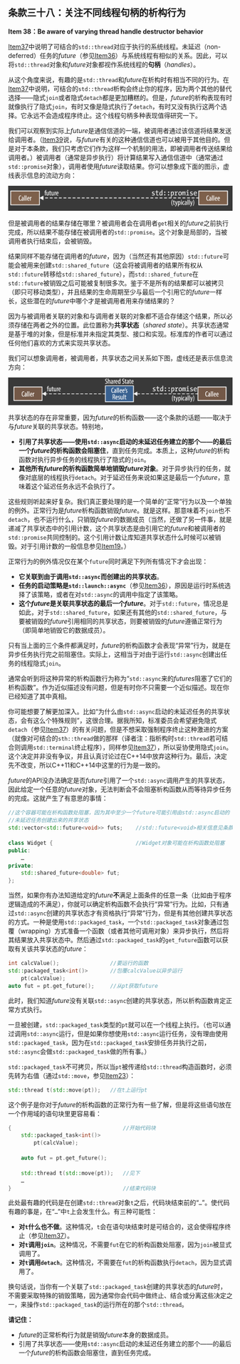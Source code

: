 ## 条款三十八：关注不同线程句柄的析构行为

**Item 38：Be aware of varying thread handle destructor behavior**

[Item37](https://github.com/kelthuzadx/EffectiveModernCppChinese/blob/master/7.TheConcurrencyAPI/item37.md)中说明了可结合的`std::thread`对应于执行的系统线程。未延迟（non-deferred）任务的*future*（参见[Item36](https://github.com/kelthuzadx/EffectiveModernCppChinese/blob/master/7.TheConcurrencyAPI/item36.md)）与系统线程有相似的关系。因此，可以将`std::thread`对象和*future*对象都视作系统线程的**句柄**（*handles*）。

从这个角度来说，有趣的是`std::thread`和*future*在析构时有相当不同的行为。在[Item37](https://github.com/kelthuzadx/EffectiveModernCppChinese/blob/master/7.TheConcurrencyAPI/item37.md)中说明，可结合的`std::thread`析构会终止你的程序，因为两个其他的替代选择——隐式`join`或者隐式`detach`都是更加糟糕的。但是，*future*的析构表现有时就像执行了隐式`join`，有时又像是隐式执行了`detach`，有时又没有执行这两个选择。它永远不会造成程序终止。这个线程句柄多种表现值得研究一下。

我们可以观察到实际上*future*是通信信道的一端，被调用者通过该信道将结果发送给调用者。（[Item39](https://github.com/kelthuzadx/EffectiveModernCppChinese/blob/master/7.TheConcurrencyAPI/item39.md)说，与*future*有关的这种通信信道也可以被用于其他目的。但是对于本条款，我们只考虑它们作为这样一个机制的用法，即被调用者传送结果给调用者。）被调用者（通常是异步执行）将计算结果写入通信信道中（通常通过`std::promise`对象），调用者使用*future*读取结果。你可以想象成下面的图示，虚线表示信息的流动方向：

![item38_fig1](media/item38_fig1.png)

但是被调用者的结果存储在哪里？被调用者会在调用者`get`相关的*future*之前执行完成，所以结果不能存储在被调用者的`std::promise`。这个对象是局部的，当被调用者执行结束后，会被销毁。

结果同样不能存储在调用者的*future*，因为（当然还有其他原因）`std::future`可能会被用来创建`std::shared_future`（这会将被调用者的结果所有权从`std::future`转移给`std::shared_future`），而`std::shared_future`在`std::future`被销毁之后可能被复制很多次。鉴于不是所有的结果都可以被拷贝（即只可移动类型），并且结果的生命周期至少与最后一个引用它的*future*一样长，这些潜在的*future*中哪个才是被调用者用来存储结果的？

因为与被调用者关联的对象和与调用者关联的对象都不适合存储这个结果，所以必须存储在两者之外的位置。此位置称为**共享状态**（*shared state*）。共享状态通常是基于堆的对象，但是标准并未指定其类型、接口和实现。标准库的作者可以通过任何他们喜欢的方式来实现共享状态。

我们可以想象调用者，被调用者，共享状态之间关系如下图，虚线还是表示信息流方向：

![item38_fig2](media/item38_fig2.png)

共享状态的存在非常重要，因为*future*的析构函数——这个条款的话题——取决于与*future*关联的共享状态。特别地，

- **引用了共享状态——使用`std::async`启动的未延迟任务建立的那个——的最后一个*future*的析构函数会阻塞住**，直到任务完成。本质上，这种*future*的析构函数对执行异步任务的线程执行了隐式的`join`。
- **其他所有*future*的析构函数简单地销毁*future*对象**。对于异步执行的任务，就像对底层的线程执行`detach`。对于延迟任务来说如果这是最后一个*future*，意味着这个延迟任务永远不会执行了。

这些规则听起来好复杂。我们真正要处理的是一个简单的“正常”行为以及一个单独的例外。正常行为是*future*析构函数销毁*future*。就是这样。那意味着不`join`也不`detach`，也不运行什么，只销毁*future*的数据成员（当然，还做了另一件事，就是递减了共享状态中的引用计数，这个共享状态是由引用它的*future*和被调用者的`std::promise`共同控制的。这个引用计数让库知道共享状态什么时候可以被销毁。对于引用计数的一般信息参见[Item19](https://github.com/kelthuzadx/EffectiveModernCppChinese/blob/master/4.SmartPointers/item19.md)。）

正常行为的例外情况仅在某个`future`同时满足下列所有情况下才会出现：

- **它关联到由于调用`std::async`而创建出的共享状态**。
- **任务的启动策略是`std::launch::async`**（参见[Item36](https://github.com/kelthuzadx/EffectiveModernCppChinese/blob/master/7.TheConcurrencyAPI/item36.md)），原因是运行时系统选择了该策略，或者在对`std::async`的调用中指定了该策略。
- **这个*future*是关联共享状态的最后一个*future***。对于`std::future`，情况总是如此，对于`std::shared_future`，如果还有其他的`std::shared_future`，与要被销毁的*future*引用相同的共享状态，则要被销毁的*future*遵循正常行为（即简单地销毁它的数据成员）。

只有当上面的三个条件都满足时，*future*的析构函数才会表现“异常”行为，就是在异步任务执行完之前阻塞住。实际上，这相当于对由于运行`std::async`创建出任务的线程隐式`join`。

通常会听到将这种异常的析构函数行为称为“`std::async`来的*futures*阻塞了它们的析构函数”。作为近似描述没有问题，但是有时你不只需要一个近似描述。现在你已经知道了其中真相。

你可能想要了解更加深入。比如“为什么由`std::async`启动的未延迟任务的共享状态，会有这么个特殊规则”，这很合理。据我所知，标准委员会希望避免隐式`detach`（参见[Item37](https://github.com/kelthuzadx/EffectiveModernCppChinese/blob/master/7.TheConcurrencyAPI/item37.md)）的有关问题，但是不想采取强制程序终止这种激进的方案（就像对可结合的`sth::thread`做的那样（译者注：指析构时`std::thread`若可结合则调用`std::terminal`终止程序），同样参见[Item37](https://github.com/kelthuzadx/EffectiveModernCppChinese/blob/master/7.TheConcurrencyAPI/item37.md)），所以妥协使用隐式`join`。这个决定并非没有争议，并且认真讨论过在C++14中放弃这种行为。最后，决定先不改变，所以C++11和C++14中这里的行为是一致的。

*future*的API没办法确定是否*future*引用了一个`std::async`调用产生的共享状态，因此给定一个任意的*future*对象，无法判断会不会阻塞析构函数从而等待异步任务的完成。这就产生了有意思的事情：

```cpp
//这个容器可能在析构函数处阻塞，因为其中至少一个future可能引用由std::async启动的
//未延迟任务创建出来的共享状态
std::vector<std::future<void>> futs;    //std::future<void>相关信息见条款39

class Widget {                          //Widget对象可能在析构函数处阻塞
public:
    …
private:
    std::shared_future<double> fut;
};
```

当然，如果你有办法知道给定的*future***不**满足上面条件的任意一条（比如由于程序逻辑造成的不满足），你就可以确定析构函数不会执行“异常”行为。比如，只有通过`std::async`创建的共享状态才有资格执行“异常”行为，但是有其他创建共享状态的方式。一种是使用`std::packaged_task`，一个`std::packaged_task`对象通过包覆（wrapping）方式准备一个函数（或者其他可调用对象）来异步执行，然后将其结果放入共享状态中。然后通过`std::packaged_task`的`get_future`函数可以获取有关该共享状态的*future*：

```cpp
int calcValue();                //要运行的函数
std::packaged_task<int()>       //包覆calcValue以异步运行
    pt(calcValue);
auto fut = pt.get_future();     //从pt获取future
```

此时，我们知道*future*没有关联`std::async`创建的共享状态，所以析构函数肯定正常方式执行。

一旦被创建，`std::packaged_task`类型的`pt`就可以在一个线程上执行。（也可以通过调用`std::async`运行，但是如果你想使用`std::async`运行任务，没有理由使用`std::packaged_task`，因为在`std::packaged_task`安排任务并执行之前，`std::async`会做`std::packaged_task`做的所有事。）

`std::packaged_task`不可拷贝，所以当`pt`被传递给`std::thread`构造函数时，必须先转为右值（通过`std::move`，参见[Item23](https://github.com/kelthuzadx/EffectiveModernCppChinese/blob/master/5.RRefMovSemPerfForw/item23.md)）：

```cpp
std::thread t(std::move(pt));   //在t上运行pt
```

这个例子是你对于*future*的析构函数的正常行为有一些了解，但是将这些语句放在一个作用域的语句块里更容易看：

```cpp
{                                   //开始代码块
    std::packaged_task<int()>
        pt(calcValue); 
    
    auto fut = pt.get_future(); 
    
    std::thread t(std::move(pt));   //见下
    …
}                                   //结束代码块
```

此处最有趣的代码是在创建`std::thread`对象`t`之后，代码块结束前的“`…`”。使代码有趣的事是，在“`…`”中`t`上会发生什么。有三种可能性：

- **对`t`什么也不做**。这种情况，`t`会在语句块结束时是可结合的，这会使得程序终止（参见[Item37](https://github.com/kelthuzadx/EffectiveModernCppChinese/blob/master/7.TheConcurrencyAPI/item37.md)）。
- **对`t`调用`join`**。这种情况，不需要`fut`在它的析构函数处阻塞，因为`join`被显式调用了。
- **对`t`调用`detach`**。这种情况，不需要在`fut`的析构函数执行`detach`，因为显式调用了。

换句话说，当你有一个关联了`std::packaged_task`创建的共享状态的*future*时，不需要采取特殊的销毁策略，因为通常你会代码中做终止、结合或分离这些决定之一，来操作`std::packaged_task`的运行所在的那个`std::thread`。

**请记住：**

- *future*的正常析构行为就是销毁*future*本身的数据成员。
- 引用了共享状态——使用`std::async`启动的未延迟任务建立的那个——的最后一个*future*的析构函数会阻塞住，直到任务完成。

